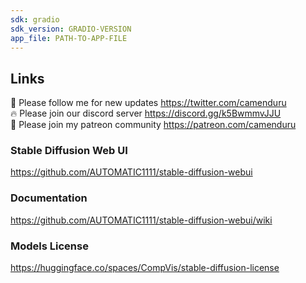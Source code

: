 ```yaml
---
sdk: gradio
sdk_version: GRADIO-VERSION
app_file: PATH-TO-APP-FILE
---
```


## Links

🐣 Please follow me for new updates https://twitter.com/camenduru <br />
🔥 Please join our discord server https://discord.gg/k5BwmmvJJU <br />
🥳 Please join my patreon community https://patreon.com/camenduru <br />

### Stable Diffusion Web UI
https://github.com/AUTOMATIC1111/stable-diffusion-webui

### Documentation
https://github.com/AUTOMATIC1111/stable-diffusion-webui/wiki

### Models License
https://huggingface.co/spaces/CompVis/stable-diffusion-license
